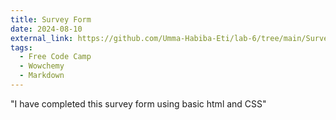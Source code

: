 ```yaml
---
title: Survey Form
date: 2024-08-10
external_link: https://github.com/Umma-Habiba-Eti/lab-6/tree/main/SurveyForm
tags:
  - Free Code Camp
  - Wowchemy
  - Markdown
---
```


"I have completed this survey form using basic html and CSS"

<!--more-->
